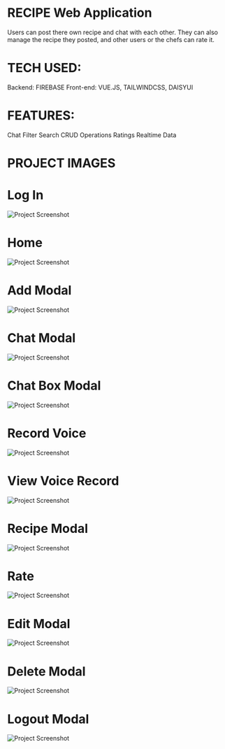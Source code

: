 # RECIPE Web Application

Users can post there own recipe and chat with each other. They can also manage the recipe they posted, and other users or the chefs can rate it.

# TECH USED:

Backend: FIREBASE
Front-end: VUE.JS, TAILWINDCSS, DAISYUI

# FEATURES:

Chat
Filter
Search
CRUD Operations
Ratings
Realtime Data

# PROJECT IMAGES

# Log In

![Project Screenshot](./src/assets/images/ss12.png)

# Home

![Project Screenshot](./src/assets/images/ss1.png)

# Add Modal

![Project Screenshot](./src/assets/images/ss2.png)

# Chat Modal

![Project Screenshot](./src/assets/images/ss3.png)

# Chat Box Modal

![Project Screenshot](./src/assets/images/ss4.png)

# Record Voice

![Project Screenshot](./src/assets/images/ss5.png)

# View Voice Record

![Project Screenshot](./src/assets/images/ss6.png)

# Recipe Modal

![Project Screenshot](./src/assets/images/ss7.png)

# Rate

![Project Screenshot](./src/assets/images/ss8.png)

# Edit Modal

![Project Screenshot](./src/assets/images/ss9.png)

# Delete Modal

![Project Screenshot](./src/assets/images/ss10.png)

# Logout Modal

![Project Screenshot](./src/assets/images/ss11.png)
